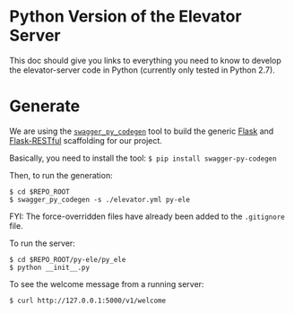 # Python Version of the Elevator Server
This doc should give you links to everything you need to know to develop
the elevator-server code in Python (currently only tested in Python 2.7).

# Generate
We are using the [`swagger_py_codegen`](https://github.com/guokr/swagger-py-codegen)
tool to build the generic [Flask](http://flask.pocoo.org/) and
[Flask-RESTful](http://flask-restful-cn.readthedocs.org/en/0.3.5/) scaffolding
for our project.

Basically, you need to install the tool:
```$ pip install swagger-py-codegen```

Then, to run the generation:
```
$ cd $REPO_ROOT
$ swagger_py_codegen -s ./elevator.yml py-ele
```

FYI: The force-overridden files have already been added to the `.gitignore` file.

To run the server:
```
$ cd $REPO_ROOT/py-ele/py_ele
$ python __init__.py
```

To see the welcome message from a running server:
```
$ curl http://127.0.0.1:5000/v1/welcome
```
